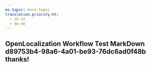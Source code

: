 ```yaml
---
ms.topic: hero-topic
translation.priority.ht: 
  - zh-cn
  - de-de
---
```

## OpenLocalization Workflow Test MarkDown d89753b4-98a6-4a01-be93-76dc6ad0f48b thanks!
